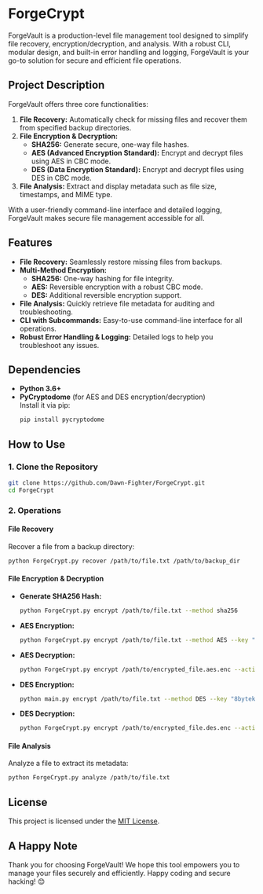# ForgeCrypt

ForgeVault is a production-level file management tool designed to simplify file recovery, encryption/decryption, and analysis. With a robust CLI, modular design, and built-in error handling and logging, ForgeVault is your go-to solution for secure and efficient file operations.

## Project Description

ForgeVault offers three core functionalities:

1. **File Recovery:** Automatically check for missing files and recover them from specified backup directories.
2. **File Encryption & Decryption:** 
   - **SHA256:** Generate secure, one-way file hashes.
   - **AES (Advanced Encryption Standard):** Encrypt and decrypt files using AES in CBC mode.
   - **DES (Data Encryption Standard):** Encrypt and decrypt files using DES in CBC mode.
3. **File Analysis:** Extract and display metadata such as file size, timestamps, and MIME type.

With a user-friendly command-line interface and detailed logging, ForgeVault makes secure file management accessible for all.

## Features

- **File Recovery:** Seamlessly restore missing files from backups.
- **Multi-Method Encryption:**
  - **SHA256:** One-way hashing for file integrity.
  - **AES:** Reversible encryption with a robust CBC mode.
  - **DES:** Additional reversible encryption support.
- **File Analysis:** Quickly retrieve file metadata for auditing and troubleshooting.
- **CLI with Subcommands:** Easy-to-use command-line interface for all operations.
- **Robust Error Handling & Logging:** Detailed logs to help you troubleshoot any issues.

## Dependencies

- **Python 3.6+**  
- **PyCryptodome** (for AES and DES encryption/decryption)  
  Install it via pip:
  ```bash
  pip install pycryptodome
  ```

## How to Use

### 1. Clone the Repository
```bash
git clone https://github.com/Dawn-Fighter/ForgeCrypt.git
cd ForgeCrypt
```

### 2. Operations

#### File Recovery
Recover a file from a backup directory:
```bash
python ForgeCrypt.py recover /path/to/file.txt /path/to/backup_dir
```

#### File Encryption & Decryption

- **Generate SHA256 Hash:**
  ```bash
  python ForgeCrypt.py encrypt /path/to/file.txt --method sha256
  ```
  
- **AES Encryption:**
  ```bash
  python ForgeCrypt.py encrypt /path/to/file.txt --method AES --key "thisisasecretkey123" --output /path/to/encrypted_file.aes.enc
  ```
  
- **AES Decryption:**
  ```bash
  python ForgeCrypt.py encrypt /path/to/encrypted_file.aes.enc --action decrypt --method AES --key "thisisasecretkey123"
  ```

- **DES Encryption:**
  ```bash
  python main.py encrypt /path/to/file.txt --method DES --key "8bytekey" --output /path/to/encrypted_file.des.enc
  ```
  
- **DES Decryption:**
  ```bash
  python ForgeCrypt.py encrypt /path/to/encrypted_file.des.enc --action decrypt --method DES --key "8bytekey"
  ```

#### File Analysis
Analyze a file to extract its metadata:
```bash
python ForgeCrypt.py analyze /path/to/file.txt
```

## License

This project is licensed under the [MIT License](LICENSE).

## A Happy Note

Thank you for choosing ForgeVault! We hope this tool empowers you to manage your files securely and efficiently. Happy coding and secure hacking! 😊
